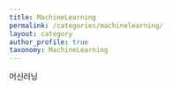 ```yaml
---
title: MachineLearning
permalink: /categories/machinelearning/
layout: category
author_profile: true
taxonomy: MachineLearning
---
```


머신러닝